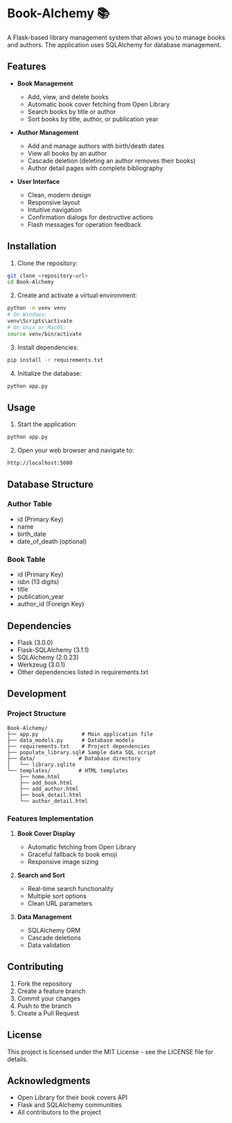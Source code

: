 # Book-Alchemy 📚

A Flask-based library management system that allows you to manage books and authors. The application uses SQLAlchemy for database management.

## Features

- **Book Management**
  - Add, view, and delete books
  - Automatic book cover fetching from Open Library
  - Search books by title or author
  - Sort books by title, author, or publication year

- **Author Management**
  - Add and manage authors with birth/death dates
  - View all books by an author
  - Cascade deletion (deleting an author removes their books)
  - Author detail pages with complete bibliography

- **User Interface**
  - Clean, modern design
  - Responsive layout
  - Intuitive navigation
  - Confirmation dialogs for destructive actions
  - Flash messages for operation feedback

## Installation

1. Clone the repository:
```bash
git clone <repository-url>
cd Book-Alchemy
```

2. Create and activate a virtual environment:
```bash
python -m venv venv
# On Windows:
venv\Scripts\activate
# On Unix or MacOS:
source venv/bin/activate
```

3. Install dependencies:
```bash
pip install -r requirements.txt
```

4. Initialize the database:
```bash
python app.py
```

## Usage

1. Start the application:
```bash
python app.py
```

2. Open your web browser and navigate to:
```
http://localhost:5000
```

## Database Structure

### Author Table
- id (Primary Key)
- name
- birth_date
- date_of_death (optional)

### Book Table
- id (Primary Key)
- isbn (13 digits)
- title
- publication_year
- author_id (Foreign Key)

## Dependencies

- Flask (3.0.0)
- Flask-SQLAlchemy (3.1.1)
- SQLAlchemy (2.0.23)
- Werkzeug (3.0.1)
- Other dependencies listed in requirements.txt

## Development

### Project Structure
```
Book-Alchemy/
├── app.py              # Main application file
├── data_models.py      # Database models
├── requirements.txt    # Project dependencies
├── populate_library.sql# Sample data SQL script
├── data/              # Database directory
│   └── library.sqlite
└── templates/         # HTML templates
    ├── home.html
    ├── add_book.html
    ├── add_author.html
    ├── book_detail.html
    └── author_detail.html
```

### Features Implementation

1. **Book Cover Display**
   - Automatic fetching from Open Library
   - Graceful fallback to book emoji
   - Responsive image sizing

2. **Search and Sort**
   - Real-time search functionality
   - Multiple sort options
   - Clean URL parameters

3. **Data Management**
   - SQLAlchemy ORM
   - Cascade deletions
   - Data validation

## Contributing

1. Fork the repository
2. Create a feature branch
3. Commit your changes
4. Push to the branch
5. Create a Pull Request

## License

This project is licensed under the MIT License - see the LICENSE file for details.

## Acknowledgments

- Open Library for their book covers API
- Flask and SQLAlchemy communities
- All contributors to the project 